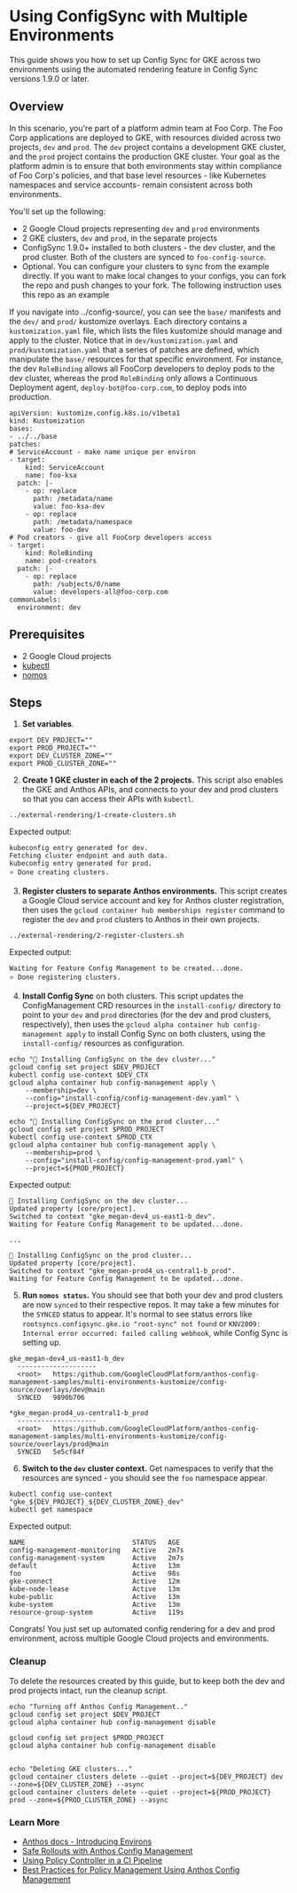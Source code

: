 #  Using ConfigSync with Multiple Environments

This guide shows you how to set up Config Sync for GKE across two environments using the automated rendering feature in Config Sync versions 1.9.0 or later. 

## Overview 

In this scenario, you're part of a platform admin team at Foo Corp.
The Foo Corp applications are deployed to GKE, with resources divided across two projects, `dev` and `prod`.
The `dev` project contains a development GKE cluster, and the `prod` project contains the production GKE cluster.
Your goal as the platform admin is to ensure that both environments stay within compliance of Foo Corp's policies,
and that base level resources - like Kubernetes namespaces and service accounts- remain consistent across both environments. 

You'll set up the following:

- 2 Google Cloud projects representing `dev` and `prod` environments
- 2 GKE clusters, `dev` and `prod`, in the separate projects
- ConfigSync 1.9.0+ installed to both clusters - the dev cluster, and the prod cluster. Both of the clusters are synced to `foo-config-source`.
- Optional. You can configure your clusters to sync from the example directly.
  If you want to make local changes to your configs, you can fork the repo and push changes to your fork.
  The following instruction uses this repo as an example


If you navigate into ../config-source/, you can see the `base/` manifests and the `dev/` and `prod/` kustomize overlays.
Each directory contains a `kustomization.yaml` file, which lists the files kustomize should manage and apply to the cluster.
Notice that in `dev/kustomization.yaml` and `prod/kustomization.yaml` that a series of patches are defined,
which manipulate the `base/` resources for that specific environment.
For instance, the dev `RoleBinding` allows all FooCorp developers to deploy pods to the dev cluster,
whereas the prod `RoleBinding` only allows a Continuous Deployment agent, `deploy-bot@foo-corp.com`, to deploy pods into production.

```
apiVersion: kustomize.config.k8s.io/v1beta1
kind: Kustomization
bases:
- ../../base
patches:
# ServiceAccount - make name unique per environ 
- target:
    kind: ServiceAccount
    name: foo-ksa
  patch: |-
    - op: replace
      path: /metadata/name
      value: foo-ksa-dev
    - op: replace
      path: /metadata/namespace
      value: foo-dev
# Pod creators - give all FooCorp developers access 
- target:
    kind: RoleBinding
    name: pod-creators
  patch: |-
    - op: replace
      path: /subjects/0/name
      value: developers-all@foo-corp.com
commonLabels:
  environment: dev
  ```


## Prerequisites 

- 2 Google Cloud projects
- [kubectl](https://kubernetes.io/docs/tasks/tools/)
- [nomos](https://cloud.google.com/kubernetes-engine/docs/add-on/config-sync/how-to/nomos-command) 

  
## Steps 

1. **Set variables**. 

```
export DEV_PROJECT=""
export PROD_PROJECT=""
export DEV_CLUSTER_ZONE=""
export PROD_CLUSTER_ZONE=""
```

2. **Create 1 GKE cluster in each of the 2 projects.** This script also enables the GKE and Anthos APIs, and connects to your dev and prod clusters so that you can access their APIs with `kubectl`. 

```
../external-rendering/1-create-clusters.sh
```

Expected output: 

```
kubeconfig entry generated for dev.
Fetching cluster endpoint and auth data.
kubeconfig entry generated for prod.
⭐️ Done creating clusters.
```

3. **Register clusters to separate Anthos environments.** This script creates a Google Cloud service account and key for Anthos cluster registration, then uses the `gcloud container hub memberships register` command to register the `dev` and `prod` clusters to Anthos in their own projects.

```
../external-rendering/2-register-clusters.sh
```

Expected output: 

```
Waiting for Feature Config Management to be created...done.
⭐️ Done registering clusters.
```

4. **Install Config Sync** on both clusters. This script updates the ConfigManagement CRD resources in the `install-config/` directory to point to your `dev` and `prod` directories (for the dev and prod clusters, respectively), then uses the `gcloud alpha container hub config-management apply` to install Config Sync on both clusters, using the `install-config/` resources as configuration.

```
echo "🔁 Installing ConfigSync on the dev cluster..."
gcloud config set project $DEV_PROJECT
kubectl config use-context $DEV_CTX
gcloud alpha container hub config-management apply \
    --membership=dev \
    --config="install-config/config-management-dev.yaml" \
    --project=${DEV_PROJECT}

echo "🔁 Installing ConfigSync on the prod cluster..."
gcloud config set project $PROD_PROJECT
kubectl config use-context $PROD_CTX
gcloud alpha container hub config-management apply \
    --membership=prod \
    --config="install-config/config-management-prod.yaml" \
    --project=${PROD_PROJECT}
```

Expected output: 

```
🔁 Installing ConfigSync on the dev cluster...
Updated property [core/project].
Switched to context "gke_megan-dev4_us-east1-b_dev".
Waiting for Feature Config Management to be updated...done.

...

🔁 Installing ConfigSync on the prod cluster...
Updated property [core/project].
Switched to context "gke_megan-prod4_us-central1-b_prod".
Waiting for Feature Config Management to be updated...done.
```

5.  **Run `nomos status`.** You should see that both your dev and prod clusters are now `synced` to their respective repos. It may take a few minutes for the `SYNCED` status to appear. It's normal to see status errors like `rootsyncs.configsync.gke.io "root-sync" not found` or `KNV2009: Internal error occurred: failed calling webhook`, while Config Sync is setting up.

```
gke_megan-dev4_us-east1-b_dev
  --------------------
  <root>   https:/github.com/GoogleCloudPlatform/anthos-config-management-samples/multi-environments-kustomize/config-source/overlays/dev@main
  SYNCED   9890b706

*gke_megan-prod4_us-central1-b_prod
  --------------------
  <root>   https:/github.com/GoogleCloudPlatform/anthos-config-management-samples/multi-environments-kustomize/config-source/overlays/prod@main
  SYNCED   5e5cf84f
```

6. **Switch to the `dev` cluster context.** Get namespaces to verify that the resources are synced - you should see the `foo` namespace appear. 


```
kubectl config use-context "gke_${DEV_PROJECT}_${DEV_CLUSTER_ZONE}_dev"
kubectl get namespace 
```

Expected output: 

```
NAME                           STATUS   AGE
config-management-monitoring   Active   2m7s
config-management-system       Active   2m7s
default                        Active   13m
foo                            Active   98s
gke-connect                    Active   12m
kube-node-lease                Active   13m
kube-public                    Active   13m
kube-system                    Active   13m
resource-group-system          Active   119s
```

Congrats! You just set up automated config rendering for a dev and prod environment, across multiple Google Cloud projects and environments. 

### Cleanup 

To delete the resources created by this guide, but to keep both the dev and prod projects intact, run the cleanup script. 

```
echo "Turning off Anthos Config Management.."
gcloud config set project $DEV_PROJECT
gcloud alpha container hub config-management disable 

gcloud config set project $PROD_PROJECT
gcloud alpha container hub config-management disable 


echo "Deleting GKE clusters..."
gcloud container clusters delete --quiet --project=${DEV_PROJECT} dev --zone=${DEV_CLUSTER_ZONE} --async 
gcloud container clusters delete --quiet --project=${PROD_PROJECT} prod --zone=${PROD_CLUSTER_ZONE} --async
```

### Learn More 

- [Anthos docs - Introducing Environs](https://cloud.google.com/anthos/multicluster-management/environs)
- [Safe Rollouts with Anthos Config Management](https://cloud.google.com/architecture/safe-rollouts-with-anthos-config-management) 
- [Using Policy Controller in a CI Pipeline](https://cloud.google.com/anthos-config-management/docs/tutorials/policy-agent-ci-pipeline)
- [Best Practices for Policy Management Using Anthos Config Management](https://cloud.google.com/solutions/best-practices-for-policy-management-with-anthos-config-management)

